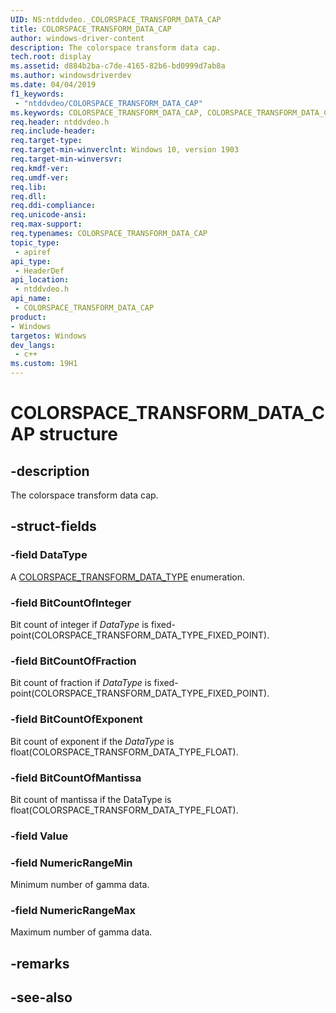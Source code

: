```yaml
---
UID: NS:ntddvdeo._COLORSPACE_TRANSFORM_DATA_CAP
title: COLORSPACE_TRANSFORM_DATA_CAP
author: windows-driver-content
description: The colorspace transform data cap.
tech.root: display
ms.assetid: d884b2ba-c7de-4165-82b6-bd0999d7ab8a
ms.author: windowsdriverdev
ms.date: 04/04/2019
f1_keywords:
 - "ntddvdeo/COLORSPACE_TRANSFORM_DATA_CAP"
ms.keywords: COLORSPACE_TRANSFORM_DATA_CAP, COLORSPACE_TRANSFORM_DATA_CAP, 
req.header: ntddvdeo.h
req.include-header:
req.target-type:
req.target-min-winverclnt: Windows 10, version 1903
req.target-min-winversvr:
req.kmdf-ver:
req.umdf-ver:
req.lib:
req.dll:
req.ddi-compliance:
req.unicode-ansi:
req.max-support:
req.typenames: COLORSPACE_TRANSFORM_DATA_CAP
topic_type: 
 - apiref
api_type: 
 - HeaderDef
api_location: 
 - ntddvdeo.h
api_name: 
 - COLORSPACE_TRANSFORM_DATA_CAP
product:
- Windows
targetos: Windows
dev_langs:
 - c++
ms.custom: 19H1
---
```


# COLORSPACE_TRANSFORM_DATA_CAP structure

## -description

The colorspace transform data cap.

## -struct-fields

### -field DataType

A [COLORSPACE_TRANSFORM_DATA_TYPE](ne-ntddvdeo-colorspace_transform_data_type.md) enumeration.

### -field BitCountOfInteger

Bit count of integer if *DataType* is fixed-point(COLORSPACE_TRANSFORM_DATA_TYPE_FIXED_POINT).

### -field BitCountOfFraction

Bit count of fraction if *DataType* is fixed-point(COLORSPACE_TRANSFORM_DATA_TYPE_FIXED_POINT).

### -field BitCountOfExponent

Bit count of exponent if the *DataType* is float(COLORSPACE_TRANSFORM_DATA_TYPE_FLOAT).

### -field BitCountOfMantissa

Bit count of mantissa if the DataType is float(COLORSPACE_TRANSFORM_DATA_TYPE_FLOAT).

### -field Value
 
### -field NumericRangeMin

Minimum number of gamma data.

### -field NumericRangeMax
 
Maximum number of gamma data.

## -remarks

## -see-also
